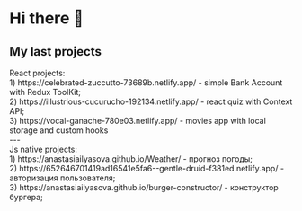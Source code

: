 <h1> Hi there 👋 </h1>

<h2>My last projects</h2>
React projects: <br>
1) https://celebrated-zuccutto-73689b.netlify.app/ - simple Bank Account with Redux ToolKit;<br>
2) https://illustrious-cucurucho-192134.netlify.app/ - react quiz with Context API;<br>
3) https://vocal-ganache-780e03.netlify.app/ - movies app with local storage and custom hooks<br>
---<br>
Js native projects:<br>
1) https://anastasiailyasova.github.io/Weather/ - прогноз погоды;<br>
2) https://652646701419ad16541e5fa6--gentle-druid-f381ed.netlify.app/ - авторизация пользователя;<br>
3) https://anastasiailyasova.github.io/burger-constructor/ - конструктор бургера;<br>

<!--
**AnastasiaIlyasova/AnastasiaIlyasova** is a ✨ _special_ ✨ repository because its `README.md` (this file) appears on your GitHub profile.

Here are some ideas to get you started:

- 🔭 I’m currently working on ...
- 🌱 I’m currently learning ...
- 👯 I’m looking to collaborate on ...
- 🤔 I’m looking for help with ...
- 💬 Ask me about ...
- 📫 How to reach me: ...
- 😄 Pronouns: ...
- ⚡ Fun fact: ...
-->

